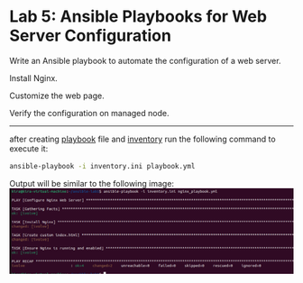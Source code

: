 # Lab 5: Ansible Playbooks for Web Server Configuration
Write an Ansible playbook to automate the configuration of a web server.

Install Nginx.

Customize the web page.

Verify the configuration on managed node.

---
after creating [playbook](nginx-playbook.yml) file and [inventory](inventory.ini) run the following command to execute it:
```bash
ansible-playbook -i inventory.ini playbook.yml
```
Output will be similar to the following image:
![Playbook Output](../images/lab2.png)